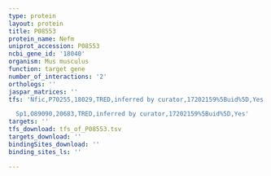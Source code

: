 ```yaml
---
type: protein
layout: protein
title: P08553
protein_name: Nefm
uniprot_accession: P08553
ncbi_gene_id: '18040'
organism: Mus musculus
function: target gene
number_of_interactions: '2'
orthologs: ''
jaspar_matrices: ''
tfs: 'Nfic,P70255,18029,TRED,inferred by curator,17202159%5Buid%5D,Yes

  Sp1,O89090,20683,TRED,inferred by curator,17202159%5Buid%5D,Yes'
targets: ''
tfs_download: tfs_of_P08553.tsv
targets_download: ''
bindingSites_download: ''
binding_sites_ls: ''

---
```

